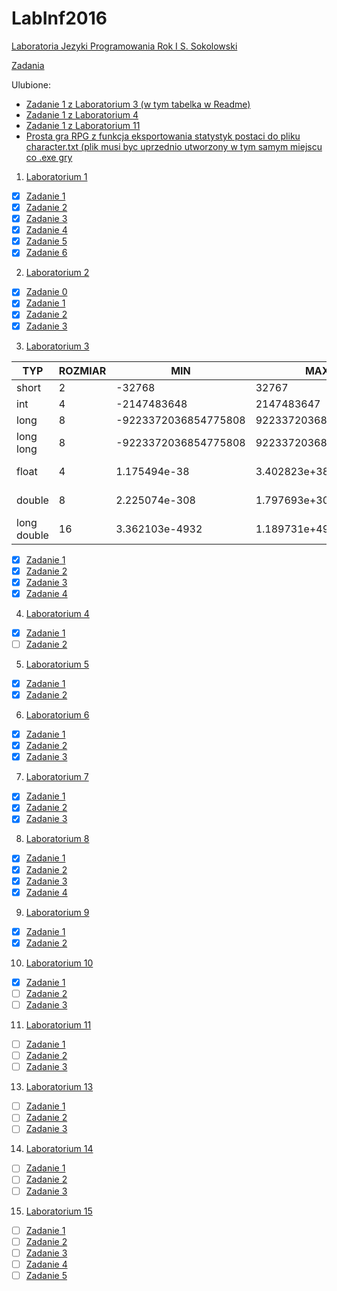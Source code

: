 # LabInf2016
[Laboratoria Jezyki Programowania Rok I S. Sokolowski](http://inf.ug.edu.pl/~stefan/Dydaktyka/JezProg/)

[Zadania](https://inf.ug.edu.pl/~stefan/Dydaktyka/JezProg/Slajdy/index.html#lab)

Ulubione:
* [Zadanie 1 z Laboratorium 3 (w tym tabelka w Readme)](lab03/zad01.c)
* [Zadanie 1 z Laboratorium 4](lab04/zad01.c)
* [Zadanie 1 z Laboratorium 11](lab11/zad01.c)
* [Prosta gra RPG z funkcja eksportowania statystyk postaci do pliku character.txt (plik musi byc uprzednio utworzony w tym samym miejscu co .exe gry](gra/gra.c)

1. [Laboratorium 1](lab01)
  * [x]  [Zadanie 1](lab01/zad01.c)
  * [x]  [Zadanie 2](lab01/zad02.c)
  * [x]  [Zadanie 3](lab01/zad03.c)
  * [x]  [Zadanie 4](lab01/zad04.c)
  * [x]  [Zadanie 5](lab01/zad05.c)
  * [x]  [Zadanie 6](lab01/zad06.c)

2. [Laboratorium 2](lab02)
 * [x] [Zadanie 0](lab02/zad00.c)
 * [x] [Zadanie 1](lab02/zad01.c)
 * [x] [Zadanie 2](lab02/zad02.c)
 * [x] [Zadanie 3](lab02/zad03.c)

3. [Laboratorium 3](lab03)

  |TYP        |  ROZMIAR|                  MIN|                  MAX|         ZIARNO|  PRECYZJA|
  |-----------|---------|---------------------|---------------------|---------------|----------|
  |short      |        2|               -32768|                32767|               |          |
  |int        |        4|          -2147483648|           2147483647|               |          |
  |long       |        8| -9223372036854775808|  9223372036854775807|               |          |
  |long long  |        8| -9223372036854775808|  9223372036854775807|               |          |
  |float      |        4|         1.175494e-38|         3.402823e+38|   1.192093e-07|       6  |
  |double     |        8|        2.225074e-308|        1.797693e+308|   2.220446e-16|      15  |
  |long double|       16|       3.362103e-4932|       1.189731e+4932|   1.084202e-19|      18  |

 * [x] [Zadanie 1](lab03/zad01.c)
 * [x] [Zadanie 2](lab03/zad02.c)
 * [x] [Zadanie 3](lab03/zad03.c)
 * [x] [Zadanie 4](lab03/zad04.c)

4. [Laboratorium 4](lab04)
 * [x] [Zadanie 1](lab04/zad01.c)
 * [ ] [Zadanie 2](lab04/zad02.c)

5. [Laboratorium 5](lab05)
 * [x] [Zadanie 1](lab05/zad01.c)
 * [x] [Zadanie 2](lab05/zad02.c)

6. [Laboratorium 6](lab06)
 * [x] [Zadanie 1](lab06/zad01.c)
 * [x] [Zadanie 2](lab06/glowny.c.c)
 * [x] [Zadanie 3](lab06/glowny.c.c)

7. [Laboratorium 7](lab07)
 * [x] [Zadanie 1](lab07/zad01.c)
 * [x] [Zadanie 2](lab07/zad02.c)
 * [x] [Zadanie 3](lab07/zad03.c)

8. [Laboratorium 8](lab08)
 * [x] [Zadanie 1](lab08/zad01.c)
 * [x] [Zadanie 2](lab08/zad02.c)
 * [x] [Zadanie 3](lab08/zad03.c)
 * [x] [Zadanie 4](lab08/zad04.c)

9. [Laboratorium 9](lab09)
 * [x] [Zadanie 1](lab09/zad01.c)
 * [x] [Zadanie 2](lab09/zad02.c)
 
10. [Laboratorium 10](lab10)
 * [x] [Zadanie 1](lab10/zad01.c)
 * [ ] [Zadanie 2](lab10/zad02.c)
 * [ ] [Zadanie 3](lab10/zad03.c)

11. [Laboratorium 11](lab11)
 * [ ] [Zadanie 1](lab11/zad01.c)
 * [ ] [Zadanie 2](lab11/zad02.c)
 * [ ] [Zadanie 3](lab11/zad03.c)

13. [Laboratorium 13](lab13)
 * [ ] [Zadanie 1](lab13/zad01.c)
 * [ ] [Zadanie 2](lab13/zad02.c)
 * [ ] [Zadanie 3](lab13/zad03.c)

14. [Laboratorium 14](lab14)
 * [ ] [Zadanie 1](lab14/zad01.c)
 * [ ] [Zadanie 2](lab14/zad02.c)
 * [ ] [Zadanie 3](lab14/zad03.c)

15. [Laboratorium 15](lab15)
 * [ ] [Zadanie 1](lab15/zad01.c)
 * [ ] [Zadanie 2](lab15/zad02.c)
 * [ ] [Zadanie 3](lab15/zad03.c)
 * [ ] [Zadanie 4](lab15/zad04.c)
 * [ ] [Zadanie 5](lab15/zad05.c)
